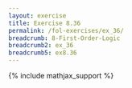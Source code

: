 ```yaml
---
layout: exercise
title: Exercise 8.36
permalink: /fol-exercises/ex_36/
breadcrumb: 8-First-Order-Logic
breadcrumb2: ex_36
breadcrumb5: ex8.36
---
```


{% include mathjax_support %}

